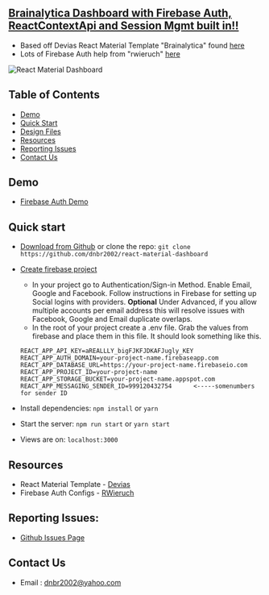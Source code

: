 ## [Brainalytica Dashboard with Firebase Auth, ReactContextApi and Session Mgmt built in!!](https://react-firebase-brainalytica.firebaseapp.com) 

- Based off Devias React Material Template "Brainalytica" found [here](https://github.com/devias-io/react-material-dashboard)
- Lots of Firebase Auth help from "rwieruch" [here](https://www.robinwieruch.de/complete-firebase-authentication-react-tutorial/)

![React Material Dashboard](https://s3.eu-west-2.amazonaws.com/devias/products/react-material-dashboard/react-material-free.png)

## Table of Contents

- [Demo](#demo)
- [Quick Start](#quick-start)
- [Design Files](#design-files)
- [Resources](#resources)
- [Reporting Issues](#reporting-issues)
- [Contact Us](#contact-us)

## Demo

- [Firebase Auth Demo](https://react-firebase-brainalytica.firebaseapp.com/)

## Quick start

- [Download from Github](https://github.com/dnbr2002/react-material-dashboard/archive/master.zip) or clone the repo: `git clone https://github.com/dnbr2002/react-material-dashboard`

- [Create firebase project](https://firebase.google.com/)

  - In your project go to Authentication/Sign-in Method.  Enable Email, Google and Facebook.  Follow instructions in Firebase for setting up Social logins with providers.  **Optional** Under Advanced, if you allow multiple accounts per email address this will resolve issues with Facebook, Google and Email duplicate overlaps.  
  - In the root of your project create a .env file.  Grab the values from firebase and place them in this file.  It should look something like this.  
  ```
  REACT_APP_API_KEY=aREALLLY_bigFJKFJDKAFJugly_KEY
  REACT_APP_AUTH_DOMAIN=your-project-name.firebaseapp.com
  REACT_APP_DATABASE_URL=https://your-project-name.firebaseio.com
  REACT_APP_PROJECT_ID=your-project-name
  REACT_APP_STORAGE_BUCKET=your-project-name.appspot.com
  REACT_APP_MESSAGING_SENDER_ID=999120432754      <-----somenumbers for sender ID
  ```

- Install dependencies: `npm install` or `yarn`

- Start the server: `npm run start` or `yarn start`

- Views are on: `localhost:3000`

## Resources

- React Material Template - [Devias](https://devias.io/)
- Firebase Auth Configs - [RWieruch](https://www.robinwieruch.de/complete-firebase-authentication-react-tutorial/)

## Reporting Issues:

- [Github Issues Page](https://github.com/dnbr2002/react-material-dashboard/issues)

## Contact Us

- Email : dnbr2002@yahoo.com

